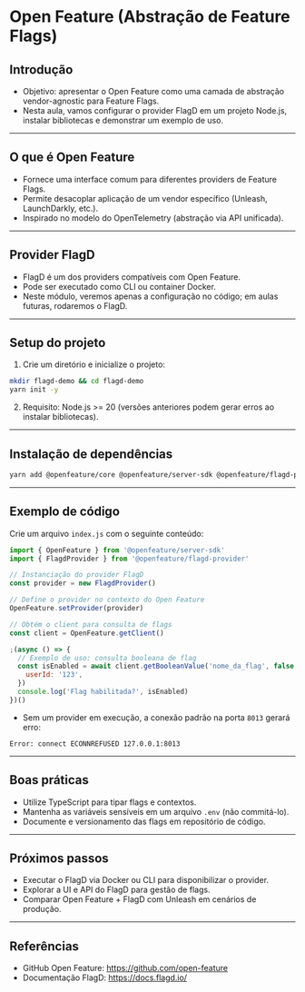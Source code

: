 # Open Feature (Abstração de Feature Flags)

## Introdução

- Objetivo: apresentar o Open Feature como uma camada de abstração vendor-agnostic para Feature Flags.
- Nesta aula, vamos configurar o provider FlagD em um projeto Node.js, instalar bibliotecas e demonstrar um exemplo de uso.

---

## O que é Open Feature

- Fornece uma interface comum para diferentes providers de Feature Flags.
- Permite desacoplar aplicação de um vendor específico (Unleash, LaunchDarkly, etc.).
- Inspirado no modelo do OpenTelemetry (abstração via API unificada).

---

## Provider FlagD

- FlagD é um dos providers compatíveis com Open Feature.
- Pode ser executado como CLI ou container Docker.
- Neste módulo, veremos apenas a configuração no código; em aulas futuras, rodaremos o FlagD.

---

## Setup do projeto

1. Crie um diretório e inicialize o projeto:

```bash
mkdir flagd-demo && cd flagd-demo
yarn init -y
```

2. Requisito: Node.js >= 20 (versões anteriores podem gerar erros ao instalar bibliotecas).

---

## Instalação de dependências

```bash
yarn add @openfeature/core @openfeature/server-sdk @openfeature/flagd-provider @grpc/grpc-js
```

---

## Exemplo de código

Crie um arquivo `index.js` com o seguinte conteúdo:

```js
import { OpenFeature } from '@openfeature/server-sdk'
import { FlagdProvider } from '@openfeature/flagd-provider'

// Instanciação do provider FlagD
const provider = new FlagdProvider()

// Define o provider no contexto do Open Feature
OpenFeature.setProvider(provider)

// Obtém o client para consulta de flags
const client = OpenFeature.getClient()

;(async () => {
  // Exemplo de uso: consulta booleana de flag
  const isEnabled = await client.getBooleanValue('nome_da_flag', false, {
    userId: '123',
  })
  console.log('Flag habilitada?', isEnabled)
})()
```

- Sem um provider em execução, a conexão padrão na porta `8013` gerará erro:

```
Error: connect ECONNREFUSED 127.0.0.1:8013
```

---

## Boas práticas

- Utilize TypeScript para tipar flags e contextos.
- Mantenha as variáveis sensíveis em um arquivo `.env` (não commitá-lo).
- Documente e versionamento das flags em repositório de código.

---

## Próximos passos

- Executar o FlagD via Docker ou CLI para disponibilizar o provider.
- Explorar a UI e API do FlagD para gestão de flags.
- Comparar Open Feature + FlagD com Unleash em cenários de produção.

---

## Referências

- GitHub Open Feature: https://github.com/open-feature
- Documentação FlagD: https://docs.flagd.io/
